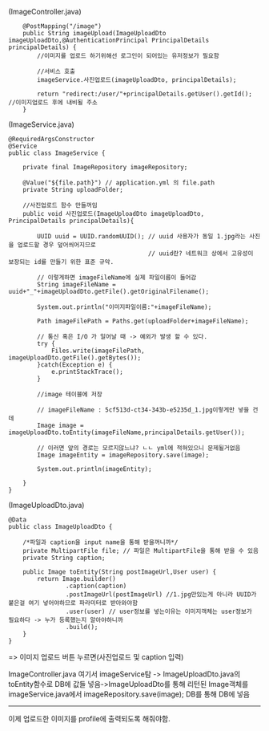 (ImageController.java)

```
	@PostMapping("/image")
	public String imageUpload(ImageUploadDto imageUploadDto,@AuthenticationPrincipal PrincipalDetails principalDetails) {
		//이미지를 업로드 하기위해선 로그인이 되어있는 유저정보가 필요함

		//서비스 호출
		imageService.사진업로드(imageUploadDto, principalDetails);

		return "redirect:/user/"+principalDetails.getUser().getId(); //이미지업로드 후에 내비될 주소
	}
```

(ImageService.java)

```
@RequiredArgsConstructor
@Service
public class ImageService {

	private final ImageRepository imageRepository;

	@Value("${file.path}") // application.yml 의 file.path
	private String uploadFolder;

	//사진업로드 함수 만들꺼임
	public void 사진업로드(ImageUploadDto imageUploadDto, PrincipalDetails principalDetails){

		UUID uuid = UUID.randomUUID(); // uuid 사용자가 동일 1.jpg라는 사진을 업로드할 경우 덮어씌어지므로
									   // uuid란? 네트워크 상에서 고유성이 보장되는 id를 만들기 위한 표준 규악.

        // 이렇게하면 imageFileName에 실제 파일이름이 들어감
        String imageFileName = uuid+"_"+imageUploadDto.getFile().getOriginalFilename();

		System.out.println("이미지파일이름:"+imageFileName);

		Path imageFilePath = Paths.get(uploadFolder+imageFileName);

		// 통신 혹은 I/O 가 일어날 때 -> 예외가 발생 할 수 있다.
		try {
			Files.write(imageFilePath, imageUploadDto.getFile().getBytes());
		}catch(Exception e) {
			e.printStackTrace();
		}

		//image 테이블에 저장

        // imageFileName : 5cf513d-ct34-343b-e5235d_1.jpg이렇게만 넣을 건데
		Image image = imageUploadDto.toEntity(imageFileName,principalDetails.getUser());

        // 이러면 앞의 경로는 모르지않느냐? ㄴㄴ yml에 적혀있으니 문제될거없음
		Image imageEntity = imageRepository.save(image);

		System.out.println(imageEntity);

	}
}
```

(ImageUploadDto.java)

```
@Data
public class ImageUploadDto {

	/*파일과 caption을 input name을 통해 받을꺼니까*/
	private MultipartFile file; // 파일은 MultipartFile을 통해 받을 수 있음
	private String caption;

	public Image toEntity(String postImageUrl,User user) {
		return Image.builder()
				.caption(caption)
				.postImageUrl(postImageUrl) //1.jpg만있는게 아니라 UUID가 붙은걸 여기 넣어야하므로 파라미터로 받아와야함
				.user(user) // user정보를 넣는이유는 이미지객체는 user정보가 필요하다 -> 누가 등록했는지 알아야하니까
				.build();
	}
}

```

=> 이미지 업로드 버튼 누르면(사진업로드 및 caption 입력)

ImageController.java 여기서 imageService탐 -> ImageUploadDto.java의 toEntity함수로 DB에 값들 넣음->ImageUploadDto를 통해 리턴된 Image객체를 imageService.java에서 imageRepository.save(image); DB를 통해 DB에 넣음

---

이제 업로드한 이미지를 profile에 출력되도록 해줘야함.
